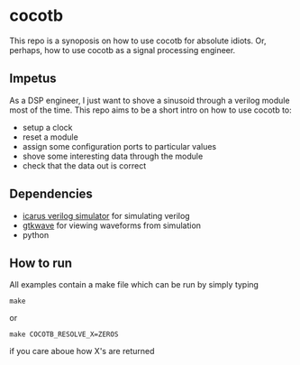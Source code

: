 # cocotb

This repo is a synoposis on how to use cocotb for absolute idiots. Or, perhaps, how to use cocotb as a signal processing engineer. 

## Impetus

As a DSP engineer, I just want to shove a sinusoid through a verilog module most of the time. This repo aims to be a short intro on how to use cocotb to: 

  - setup a clock
  - reset a module
  - assign some configuration ports to particular values
  - shove some interesting data through the module
  - check that the data out is correct
  
## Dependencies

  - [icarus verilog simulator](http://iverilog.icarus.com/) for simulating verilog
  - [gtkwave](http://gtkwave.sourceforge.net/) for viewing waveforms from simulation
  - python 
    
  ## How to run
  
  All examples contain a make file which can be run by simply typing 
  
  `make`
  
  or 
  
  `make COCOTB_RESOLVE_X=ZEROS`
  
  if you care aboue how X's are returned

